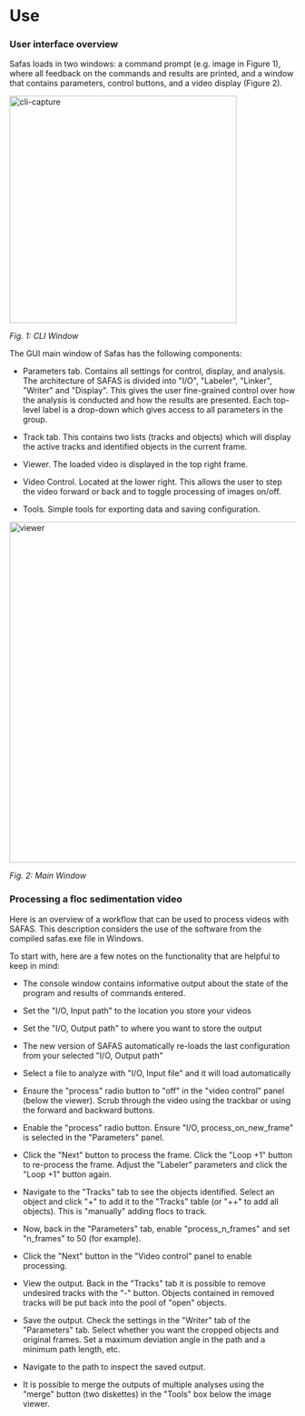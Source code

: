 # Use

### User interface overview
Safas loads in two windows: a command prompt (e.g. image in Figure 1), where all feedback on the commands and results are printed, and a window that contains parameters, control buttons, and a video display (Figure 2).

<img align="center" src="../img/cli_capCapture.PNG" alt="cli-capture" width="400">

*Fig. 1: CLI Window*

The GUI main window of Safas has the following components: 

* Parameters tab. Contains all settings for control, display, and analysis. The architecture of SAFAS is divided into "I/O", "Labeler", "Linker", "Writer" and "Display". This gives the user fine-grained control over how the analysis is conducted and how the results are presented. Each top-level label is a drop-down which gives access to all parameters in the group.

* Track tab. This contains two lists (tracks and objects) which will display the active tracks and identified objects in the current frame. 

* Viewer. The loaded video is displayed in the top right frame. 

* Video Control. Located at the lower right. This allows the user to step the video forward or back and to toggle processing of images on/off. 

* Tools. Simple tools for exporting data and saving configuration. 


<img align="center" src="../img/Capture-main.PNG" alt="viewer" width="600">

*Fig. 2: Main Window*

### Processing a floc sedimentation video
Here is an overview of a workflow that can be used to process videos with SAFAS. This description considers the use of the software from the compiled safas.exe file in Windows.

To start with, here are a few notes on the functionality that are helpful to keep in mind: 

* The console window contains informative output about the state of the program and results of commands entered.

* Set the "I/O, Input path" to the location you store your videos

* Set the "I/O, Output path" to where you want to store the output

* The new version of SAFAS automatically re-loads the last configuration from your selected "I/O, Output path"

* Select a file to analyze with "I/O, Input file" and it will load automatically 

* Ensure the "process" radio button to "off" in the "video control" panel (below the viewer). Scrub through the video using the trackbar or using the forward and backward buttons. 

* Enable the "process" radio button. Ensure "I/O, process_on_new_frame" is selected in the "Parameters" panel. 

* Click the "Next" button to process the frame. Click the "Loop +1" button to re-process the frame. Adjust the "Labeler" parameters and click the "Loop +1" button again. 

* Navigate to the "Tracks" tab to see the objects identified. Select an object and click "+" to add it to the "Tracks" table (or "++" to add all objects). This is "manually" adding flocs to track. 

* Now, back in the "Parameters" tab, enable "process_n_frames" and set "n_frames" to 50 (for example). 

* Click the "Next" button in the "Video control" panel to enable processing. 

* View the output. Back in the "Tracks" tab it is possible to remove undesired tracks with the "-" button. Objects contained in removed tracks will be put back into the pool of "open" objects. 

* Save the output. Check the settings in the "Writer" tab of the "Parameters" tab. Select whether you want the cropped objects and original frames. Set a maximum deviation angle in the path and a minimum path length, etc. 

* Navigate to the path to inspect the saved output. 

* It is possible to merge the outputs of multiple analyses using the "merge" button (two diskettes) in the "Tools" box below the image viewer. 



